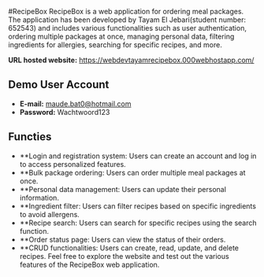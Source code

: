 #RecipeBox
RecipeBox is a web application for ordering meal packages. The application has been developed by Tayam El Jebari(student number: 652543) and includes various functionalities such as user authentication, ordering multiple packages at once, managing personal data, filtering ingredients for allergies, searching for specific recipes, and more.

**URL hosted website:** https://webdevtayamrecipebox.000webhostapp.com/

##  Demo User Account
- **E-mail:** maude.bat0@hotmail.com
- **Password:** Wachtwoord123
## Functies
- **Login and registration system: Users can create an account and log in to access personalized features.
- **Bulk package ordering: Users can order multiple meal packages at once.
- **Personal data management: Users can update their personal information.
- **Ingredient filter: Users can filter recipes based on specific ingredients to avoid allergens.
- **Recipe search: Users can search for specific recipes using the search function.
- **Order status page: Users can view the status of their orders.
- **CRUD functionalities: Users can create, read, update, and delete recipes.
Feel free to explore the website and test out the various features of the RecipeBox web application.